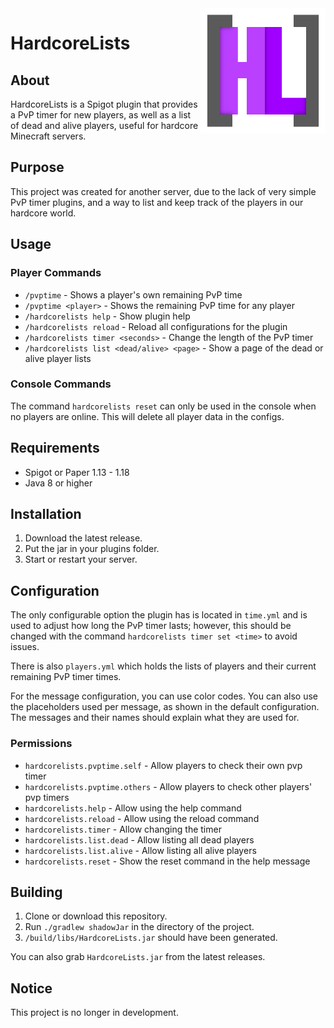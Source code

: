 <img src="img/Logo.png" alt="Logo" title="Logo" align="right" width="200" height="200" />

# HardcoreLists

## About
HardcoreLists is a Spigot plugin that provides a PvP timer for new players, as well as a list of dead and alive players, useful for hardcore Minecraft servers.

## Purpose
This project was created for another server, due to the lack of very simple PvP timer plugins, and a way to list and keep track of the players in our hardcore world.

## Usage

### Player Commands
- `/pvptime` - Shows a player's own remaining PvP time 
- `/pvptime <player>` - Shows the remaining PvP time for any player
- `/hardcorelists help` - Show plugin help
- `/hardcorelists reload` - Reload all configurations for the plugin
- `/hardcorelists timer <seconds>` - Change the length of the PvP timer
- `/hardcorelists list <dead/alive> <page>` - Show a page of the dead or alive player lists

### Console Commands
The command `hardcorelists reset` can only be used in the console when no players are online. This will delete all player data in the configs.

## Requirements
- Spigot or Paper 1.13 - 1.18
- Java 8 or higher

## Installation
1. Download the latest release.
2. Put the jar in your plugins folder.
3. Start or restart your server.

## Configuration
The only configurable option the plugin has is located in `time.yml` and is used to adjust how long the PvP timer lasts; however, this should be changed with the command `hardcorelists timer set <time>` to avoid issues. 

There is also `players.yml` which holds the lists of players and their current remaining PvP timer times.

For the message configuration, you can use color codes. You can also use the placeholders used per message, as shown in the default configuration. The messages and their names should explain what they are used for.

### Permissions
- `hardcorelists.pvptime.self` - Allow players to check their own pvp timer
- `hardcorelists.pvptime.others` - Allow players to check other players' pvp timers
- `hardcorelists.help` - Allow using the help command
- `hardcorelists.reload` - Allow using the reload command
- `hardcorelists.timer` - Allow changing the timer
- `hardcorelists.list.dead` - Allow listing all dead players
- `hardcorelists.list.alive` - Allow listing all alive players
- `hardcorelists.reset` - Show the reset command in the help message

## Building
1. Clone or download this repository.
2. Run `./gradlew shadowJar` in the directory of the project.
3. `/build/libs/HardcoreLists.jar` should have been generated.

You can also grab `HardcoreLists.jar` from the latest releases.

## Notice
This project is no longer in development.